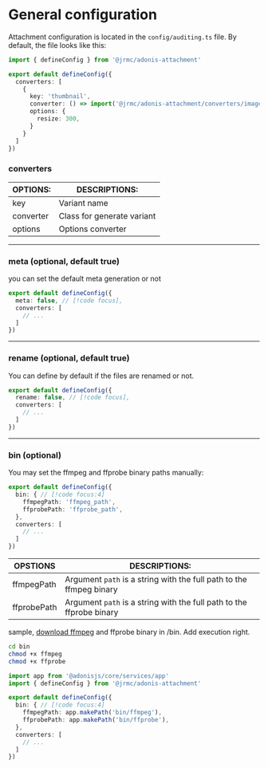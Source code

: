# General configuration 

Attachment configuration is located in the `config/auditing.ts` file. By default, the file looks like this:

```typescript
import { defineConfig } from '@jrmc/adonis-attachment'

export default defineConfig({
  converters: [
    {
      key: 'thumbnail',
      converter: () => import('@jrmc/adonis-attachment/converters/image_converter'),
      options: {
        resize: 300,
      }
    }
  ]
})
```

### converters

|OPTIONS:  | DESCRIPTIONS:            |
| -------- | ------------------------ |
|key       |Variant name              |
|converter |Class for generate variant|
|options   |Options converter         |

---

### meta (optional, default true)

you can set the default meta generation or not

```typescript
export default defineConfig({
  meta: false, // [!code focus],
  converters: [
    // ...
  ]
})
```

---

### rename (optional, default true)

You can define by default if the files are renamed or not.

```typescript
export default defineConfig({
  rename: false, // [!code focus],
  converters: [
    // ...
  ]
})
```

---

### bin (optional)

You may set the ffmpeg and ffprobe binary paths manually:

```typescript
export default defineConfig({
  bin: { // [!code focus:4]
    ffmpegPath: 'ffmpeg_path',
    ffprobePath: 'ffprobe_path',
  },
  converters: [
    // ...
  ]
})
```


|OPSTIONS     |DESCRIPTIONS:                                                                    |
| ----------- | ------------------------------------------------------------------------------- |
|ffmpegPath   |Argument `path` is a string with the full path to the ffmpeg binary              |
|ffprobePath  |Argument `path` is a string with the full path to the ffprobe binary             |


sample, [download ffmpeg](https://ffbinaries.com/downloads) and ffprobe binary in /bin. Add execution right.

```sh
cd bin
chmod +x ffmpeg
chmod +x ffprobe
```

```typescript
import app from '@adonisjs/core/services/app'
import { defineConfig } from '@jrmc/adonis-attachment'

export default defineConfig({
  bin: { // [!code focus:4]
    ffmpegPath: app.makePath('bin/ffmpeg'),
    ffprobePath: app.makePath('bin/ffprobe'),
  },
  converters: [
    // ...
  ]
})
```
